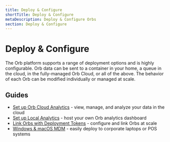 ```yaml
---
title: Deploy & Configure
shortTitle: Deploy & Configure
metaDescription: Deploy & Configure Orbs
section: Deploy & Configure
---
```


# Deploy & Configure

The Orb platform supports a range of deployment options and is highly configurable. Orb data can be sent to a container in your home, a queue in the cloud, in the fully-managed Orb Cloud, or all of the above. The behavior of each Orb can be modified individually or managed at scale. 

## Guides

* [Set up Orb Cloud Analytics](/docs/orb-cloud#plus-and-business-quickstart) - view, manage, and analyze your data in the cloud
* [Set up Local Analytics](/docs/deploy-and-configure/local-analytics) - host your own Orb analytics dashboard
* [Link Orbs with Deployment Tokens](/docs/deploy-and-configure/deployment-tokens) - configure and link Orbs at scale
* [Windows & macOS MDM](/docs/deploy-and-configure/mdm) - easily deploy to corporate laptops or POS systems
